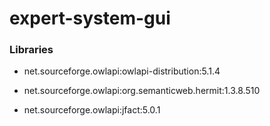 # expert-system-gui

### Libraries

* net.sourceforge.owlapi:owlapi-distribution:5.1.4

* net.sourceforge.owlapi:org.semanticweb.hermit:1.3.8.510

* net.sourceforge.owlapi:jfact:5.0.1
